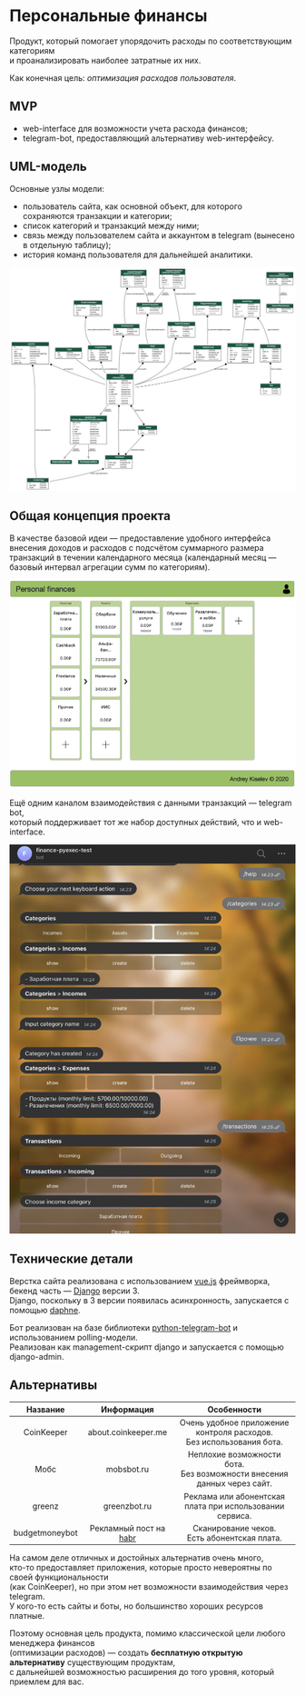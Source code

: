 # Персональные финансы

Продукт, который помогает упорядочить расходы по соответствующим категориям  
и проанализировать наиболее затратные их них.  
  
Как конечная цель: _оптимизация расходов пользователя_.

## MVP

- web-interface для возможности учета расхода финансов;
- telegram-bot, предоставляющий альтернативу web-интерфейсу.

## UML-модель

Основные узлы модели:

- пользователь сайта, как основной объект, для которого сохраняются транзакции и категории;
- список категорий и транзакций между ними;
- связь между пользователем сайта и аккаунтом в telegram (вынесено в отдельную таблицу);
- история команд пользователя для дальнейшей аналитики.

![UML](pics/UML.png)

## Общая концепция проекта

В качестве базовой идеи — предоставление удобного интерфейса  
внесения доходов и расходов с подсчётом суммарного размера  
транзакций в течении календарного месяца (календарный месяц —  
базовый интервал агрегации сумм по категориям).

![Webinterface](pics/webinterface.png)  
  
Ещё одним каналом взаимодействия с данными транзакций — telegram bot,  
который поддерживает тот же набор доступных действий, что и web-interface.

![Telegraminterface](pics/telegraminterface.png)

## Технические детали

Верстка сайта реализована с использованием [vue.js](https://vuejs.org/) фреймворка, бекенд часть — [Django](https://www.djangoproject.com/) версии 3.  
Django, поскольку в 3 версии появилась асинхронность, запускается с помощью [daphne](https://github.com/django/daphne).  
  
Бот реализован на базе библиотеки [python-telegram-bot](https://github.com/python-telegram-bot/python-telegram-bot) и использованием polling-модели.  
Реализован как management-скрипт django и запускается с помощью django-admin.

## Альтернативы

| Название | Информация | Особенности |
|:--------:|:----:|:------------------:|
| CoinKeeper | about.coinkeeper.me | Очень удобное приложение контроля расходов. <br>Без использования бота. |
| Мобс     | mobsbot.ru | Неплохие возможности бота. <br>Без возможности внесения данных через сайт. |
| greenz   | greenzbot.ru | Реклама или абонентская плата при использовании сервиса. |
| budgetmoneybot | Рекламный пост на [habr](habr.com/ru/post/463969/) | Сканирование чеков. <br>Есть абонентская плата. |

На самом деле отличных и достойных альтернатив очень много,  
кто-то предоставляет приложения, которые просто невероятны по своей функциональности  
(как CoinKeeper), но при этом нет возможности взаимодействия через telegram.  
У кого-то есть сайты и боты, но большинство хороших ресурсов платные.  
  
Поэтому основная цель продукта, помимо классической цели любого менеджера финансов  
(оптимизации расходов) — создать __бесплатную открытую альтернативу__ существующим продуктам,  
с дальнейшей возможностью расширения до того уровня, который приемлем для вас.
